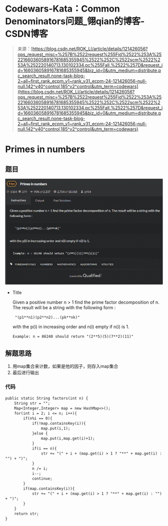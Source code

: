 <!--yml
category: codewars
date: 2022-08-13 11:39:23
-->

# Codewars-Kata：Common Denominators问题_翎qian的博客-CSDN博客

> 来源：[https://blog.csdn.net/ROK_LI/article/details/121426056?ops_request_misc=%257B%2522request%255Fid%2522%253A%2522166036058916781685355945%2522%252C%2522scm%2522%253A%252220140713.130102334.pc%255Fall.%2522%257D&request_id=166036058916781685355945&biz_id=0&utm_medium=distribute.pc_search_result.none-task-blog-2~all~first_rank_ecpm_v1~rank_v31_ecpm-24-121426056-null-null.142^v40^control,185^v2^control&utm_term=codewars](https://blog.csdn.net/ROK_LI/article/details/121426056?ops_request_misc=%257B%2522request%255Fid%2522%253A%2522166036058916781685355945%2522%252C%2522scm%2522%253A%252220140713.130102334.pc%255Fall.%2522%257D&request_id=166036058916781685355945&biz_id=0&utm_medium=distribute.pc_search_result.none-task-blog-2~all~first_rank_ecpm_v1~rank_v31_ecpm-24-121426056-null-null.142^v40^control,185^v2^control&utm_term=codewars)

# Primes in numbers

## 题目

![image-20211119164040986](img/12eabd9249fe34c8c2cb554c22a91a8c.png)

*   Title

    Given a positive number n > 1 find the prime factor decomposition of n. The result will be a string with the following form :

    ```
     "(p1**n1)(p2**n2)...(pk**nk)" 
    ```

    with the p(i) in increasing order and n(i) empty if n(i) is 1.

    ```
    Example: n = 86240 should return "(2**5)(5)(7**2)(11)" 
    ```

## 解题思路

1.  用map集合来计数，如果是他的因子，则存入map集合
2.  最后进行输出

### 代码

```
public static String factors(int n) {
    String str = "";
    Map<Integer,Integer> map = new HashMap<>();
    for(int i = 2; i <= n; i++){
        if(n%i == 0){
            if(!map.containsKey(i)){
                map.put(i,1);
            }else {
                map.put(i,map.get(i)+1);
            }
            if(i == n){
                str += "(" + i + (map.get(i) > 1 ? "**" + map.get(i) : "") + ")";
            }
            n /= i;
            i--;
            continue;
        }
        if(map.containsKey(i)){
            str += "(" + i + (map.get(i) > 1 ? "**" + map.get(i) : "") + ")";
        }
    }
    return str;
} 
```